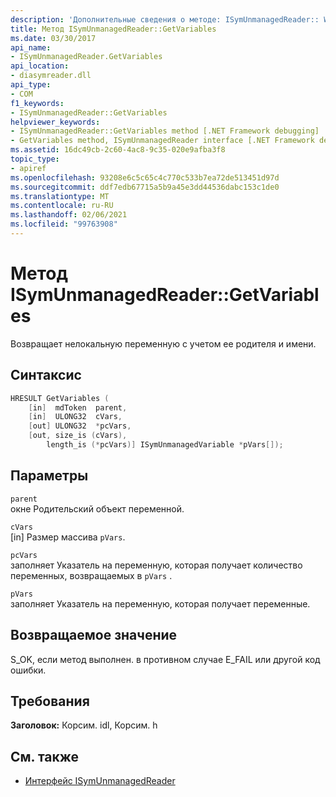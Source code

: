 ```yaml
---
description: 'Дополнительные сведения о методе: ISymUnmanagedReader:: WebMethod'
title: Метод ISymUnmanagedReader::GetVariables
ms.date: 03/30/2017
api_name:
- ISymUnmanagedReader.GetVariables
api_location:
- diasymreader.dll
api_type:
- COM
f1_keywords:
- ISymUnmanagedReader::GetVariables
helpviewer_keywords:
- ISymUnmanagedReader::GetVariables method [.NET Framework debugging]
- GetVariables method, ISymUnmanagedReader interface [.NET Framework debugging]
ms.assetid: 16dc49cb-2c60-4ac8-9c35-020e9afba3f8
topic_type:
- apiref
ms.openlocfilehash: 93208e6c5c65c4c770c533b7ea72de513451d97d
ms.sourcegitcommit: ddf7edb67715a5b9a45e3dd44536dabc153c1de0
ms.translationtype: MT
ms.contentlocale: ru-RU
ms.lasthandoff: 02/06/2021
ms.locfileid: "99763908"
---
```

# <a name="isymunmanagedreadergetvariables-method"></a>Метод ISymUnmanagedReader::GetVariables

Возвращает нелокальную переменную с учетом ее родителя и имени.  
  
## <a name="syntax"></a>Синтаксис  
  
```cpp  
HRESULT GetVariables (  
    [in]  mdToken  parent,  
    [in]  ULONG32  cVars,  
    [out] ULONG32  *pcVars,  
    [out, size_is (cVars),  
        length_is (*pcVars)] ISymUnmanagedVariable *pVars[]);  
```  
  
## <a name="parameters"></a>Параметры  

 `parent`  
 окне Родительский объект переменной.  
  
 `cVars`  
 [in] Размер массива `pVars`.  
  
 `pcVars`  
 заполняет Указатель на переменную, которая получает количество переменных, возвращаемых в `pVars` .  
  
 `pVars`  
 заполняет Указатель на переменную, которая получает переменные.  
  
## <a name="return-value"></a>Возвращаемое значение  

 S_OK, если метод выполнен. в противном случае E_FAIL или другой код ошибки.  
  
## <a name="requirements"></a>Требования  

 **Заголовок:** Корсим. idl, Корсим. h  
  
## <a name="see-also"></a>См. также

- [Интерфейс ISymUnmanagedReader](isymunmanagedreader-interface.md)
